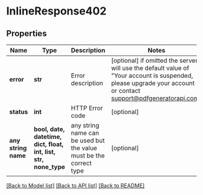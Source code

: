 # InlineResponse402


## Properties
Name | Type | Description | Notes
------------ | ------------- | ------------- | -------------
**error** | **str** | Error description | [optional]  if omitted the server will use the default value of "Your account is suspended, please upgrade your account or contact support@pdfgeneratorapi.com"
**status** | **int** | HTTP Error code | [optional] 
**any string name** | **bool, date, datetime, dict, float, int, list, str, none_type** | any string name can be used but the value must be the correct type | [optional]

[[Back to Model list]](../README.md#documentation-for-models) [[Back to API list]](../README.md#documentation-for-api-endpoints) [[Back to README]](../README.md)


